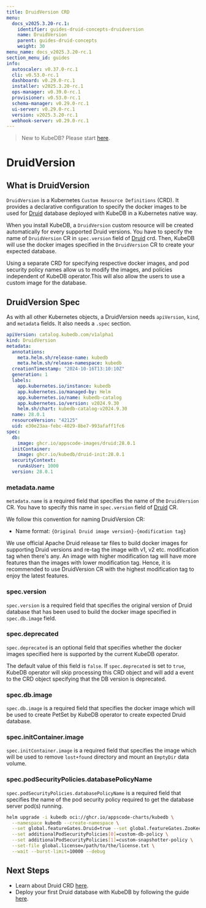 ```yaml
---
title: DruidVersion CRD
menu:
  docs_v2025.3.20-rc.1:
    identifier: guides-druid-concepts-druidversion
    name: DruidVersion
    parent: guides-druid-concepts
    weight: 30
menu_name: docs_v2025.3.20-rc.1
section_menu_id: guides
info:
  autoscaler: v0.37.0-rc.1
  cli: v0.53.0-rc.1
  dashboard: v0.29.0-rc.1
  installer: v2025.3.20-rc.1
  ops-manager: v0.39.0-rc.1
  provisioner: v0.53.0-rc.1
  schema-manager: v0.29.0-rc.1
  ui-server: v0.29.0-rc.1
  version: v2025.3.20-rc.1
  webhook-server: v0.29.0-rc.1
---
```


> New to KubeDB? Please start [here](/docs/v2025.3.20-rc.1/README).

# DruidVersion

## What is DruidVersion

`DruidVersion` is a Kubernetes `Custom Resource Definitions` (CRD). It provides a declarative configuration to specify the docker images to be used for [Druid](https://druid.apache.org) database deployed with KubeDB in a Kubernetes native way.

When you install KubeDB, a `DruidVersion` custom resource will be created automatically for every supported Druid versions. You have to specify the name of `DruidVersion` CR in `spec.version` field of [Druid](/docs/v2025.3.20-rc.1/guides/druid/concepts/druid) crd. Then, KubeDB will use the docker images specified in the `DruidVersion` CR to create your expected database.

Using a separate CRD for specifying respective docker images, and pod security policy names allow us to modify the images, and policies independent of KubeDB operator.This will also allow the users to use a custom image for the database.

## DruidVersion Spec

As with all other Kubernetes objects, a DruidVersion needs `apiVersion`, `kind`, and `metadata` fields. It also needs a `.spec` section.

```yaml
apiVersion: catalog.kubedb.com/v1alpha1
kind: DruidVersion
metadata:
  annotations:
    meta.helm.sh/release-name: kubedb
    meta.helm.sh/release-namespace: kubedb
  creationTimestamp: "2024-10-16T13:10:10Z"
  generation: 1
  labels:
    app.kubernetes.io/instance: kubedb
    app.kubernetes.io/managed-by: Helm
    app.kubernetes.io/name: kubedb-catalog
    app.kubernetes.io/version: v2024.9.30
    helm.sh/chart: kubedb-catalog-v2024.9.30
  name: 28.0.1
  resourceVersion: "42125"
  uid: e30e23aa-febc-4029-8be7-993afaff1fc6
spec:
  db:
    image: ghcr.io/appscode-images/druid:28.0.1
  initContainer:
    image: ghcr.io/kubedb/druid-init:28.0.1
  securityContext:
    runAsUser: 1000
  version: 28.0.1
```

### metadata.name

`metadata.name` is a required field that specifies the name of the `DruidVersion` CR. You have to specify this name in `spec.version` field of [Druid](/docs/v2025.3.20-rc.1/guides/druid/concepts/druid) CR.

We follow this convention for naming DruidVersion CR:

- Name format: `{Original Druid image version}-{modification tag}`

We use official Apache Druid release tar files to build docker images for supporting Druid versions and re-tag the image with v1, v2 etc. modification tag when there's any. An image with higher modification tag will have more features than the images with lower modification tag. Hence, it is recommended to use DruidVersion CR with the highest modification tag to enjoy the latest features.

### spec.version

`spec.version` is a required field that specifies the original version of Druid database that has been used to build the docker image specified in `spec.db.image` field.

### spec.deprecated

`spec.deprecated` is an optional field that specifies whether the docker images specified here is supported by the current KubeDB operator.

The default value of this field is `false`. If `spec.deprecated` is set to `true`, KubeDB operator will skip processing this CRD object and will add a event to the CRD object specifying that the DB version is deprecated.

### spec.db.image

`spec.db.image` is a required field that specifies the docker image which will be used to create PetSet by KubeDB operator to create expected Druid database.

### spec.initContainer.image

`spec.initContainer.image` is a required field that specifies the image which will be used to remove `lost+found` directory and mount an `EmptyDir` data volume.

### spec.podSecurityPolicies.databasePolicyName

`spec.podSecurityPolicies.databasePolicyName` is a required field that specifies the name of the pod security policy required to get the database server pod(s) running.

```bash
helm upgrade -i kubedb oci://ghcr.io/appscode-charts/kubedb \
  --namespace kubedb --create-namespace \
  --set global.featureGates.Druid=true --set global.featureGates.ZooKeeper=true \
  --set additionalPodSecurityPolicies[0]=custom-db-policy \
  --set additionalPodSecurityPolicies[1]=custom-snapshotter-policy \
  --set-file global.license=/path/to/the/license.txt \
  --wait --burst-limit=10000 --debug
```

## Next Steps

- Learn about Druid CRD [here](/docs/v2025.3.20-rc.1/guides/druid/concepts/druid).
- Deploy your first Druid database with KubeDB by following the guide [here](/docs/v2025.3.20-rc.1/guides/druid/quickstart/guide/).
